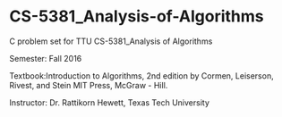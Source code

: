 # CS-5381_Analysis-of-Algorithms
C problem set for TTU CS-5381_Analysis of Algorithms

Semester: Fall 2016

Textbook:Introduction to Algorithms, 2nd edition by Cormen, Leiserson, Rivest, and Stein MIT Press, McGraw - Hill.

Instructor: Dr. Rattikorn Hewett, Texas Tech University

